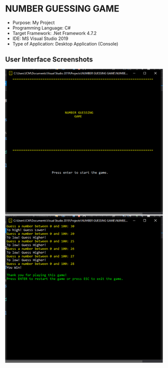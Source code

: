 # NUMBER GUESSING GAME 

* Purpose: My Project
* Programming Language: C#
* Target Framework: .Net Framework 4.7.2
* IDE: MS Visual Studio 2019
* Type of Application: Desktop Application (Console)
  
<h2> User Interface Screenshots </h2> 
  <img src="SCREENSHOTS/PIC1.png">
  
  <img src="SCREENSHOTS/PIC2.png">
  
